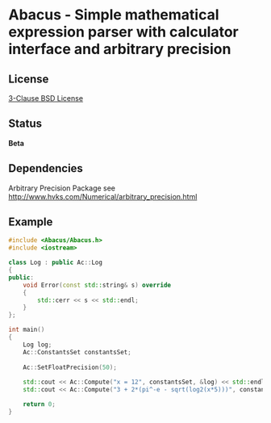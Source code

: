 Abacus - Simple mathematical expression parser with calculator interface and arbitrary precision
================================================================================================

License
-------

[3-Clause BSD License](https://github.com/LukasBanana/Abacus/blob/master/LICENSE.txt)

Status
------

**Beta**

Dependencies
------------

Arbitrary Precision Package
see http://www.hvks.com/Numerical/arbitrary_precision.html

Example
-------

```cpp
#include <Abacus/Abacus.h>
#include <iostream>

class Log : public Ac::Log
{
public:
    void Error(const std::string& s) override
    {
        std::cerr << s << std::endl;
    }
};

int main()
{
    Log log;
    Ac::ConstantsSet constantsSet;
    
    Ac::SetFloatPrecision(50);
    
    std::cout << Ac::Compute("x = 12", constantsSet, &log) << std::endl;
    std::cout << Ac::Compute("3 + 2*(pi^-e - sqrt(log2(x*5)))", constantsSet, &log) << std::endl;

    return 0;
}
```


